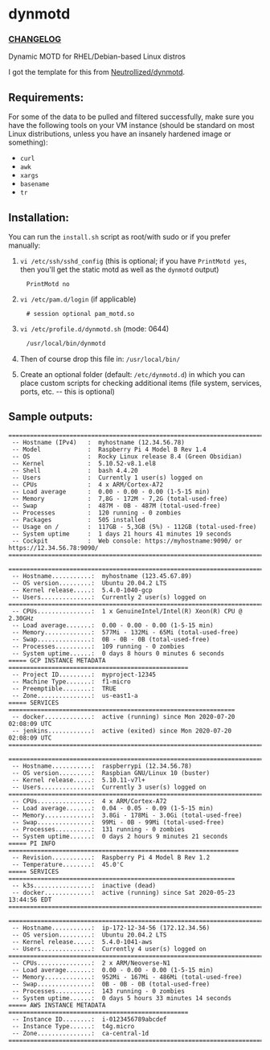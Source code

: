 # dynmotd

### [CHANGELOG](https://github.com/deild/dynmotd/blob/master/CHANGELOG.md)

Dynamic MOTD for RHEL/Debian-based Linux distros

I got the template for this from [Neutrollized/dynmotd](https://github.com/Neutrollized/dynmotd).


## Requirements:
For some of the data to be pulled and filtered successfully, make sure you have the following tools on your VM instance (should be standard on most Linux distributions, unless you have an insanely hardened image or something):
- `curl`
- `awk`
- `xargs`
- `basename`
- `tr`


## Installation:

You can run the `install.sh` script as root/with sudo or if you prefer manually:


 1.   `vi /etc/ssh/sshd_config`  (this is optional; if you have `PrintMotd yes`, then you'll get the static motd as well as the `dynmotd` output)
 ```
      PrintMotd no
 ```
 2.   `vi /etc/pam.d/login`  (if applicable)
 ```
      # session optional pam_motd.so
 ```
 3.   `vi /etc/profile.d/dynmotd.sh` (mode: 0644)
 ```sh
      /usr/local/bin/dynmotd
 ```
 4.   Then of course drop this file in: `/usr/local/bin/`

 5.   Create an optional folder (default: `/etc/dynmotd.d`) in which you can place custom scripts for checking additional items (file system, services, ports, etc. -- this is optional)


## Sample outputs:

```
==============================================================================
 -- Hostname (IPv4)   :  myhostname (12.34.56.78) 
 -- Model             :  Raspberry Pi 4 Model B Rev 1.4 
 -- OS                :  Rocky Linux release 8.4 (Green Obsidian) 
 -- Kernel            :  5.10.52-v8.1.el8 
 -- Shell             :  bash 4.4.20 
 -- Users             :  Currently 1 user(s) logged on 
 -- CPUs              :  4 x ARM/Cortex-A72 
 -- Load average      :  0.00 - 0.00 - 0.00 (1-5-15 min) 
 -- Memory            :  7,8G - 172M - 7,2G (total-used-free) 
 -- Swap              :  487M - 0B - 487M (total-used-free) 
 -- Processes         :  120 running - 0 zombies 
 -- Packages          :  505 installed 
 -- Usage on /        :  117GB - 5,3GB (5%) - 112GB (total-used-free) 
 -- System uptime     :  1 days 21 hours 41 minutes 19 seconds 
 -- Cockpit           :  Web console: https://myhostname:9090/ or https://12.34.56.78:9090/ 
==============================================================================
```

```
==============================================================================
 -- Hostname...........:  myhostname (123.45.67.89)
 -- OS version.........:  Ubuntu 20.04.2 LTS
 -- Kernel release.....:  5.4.0-1040-gcp
 -- Users..............:  Currently 2 user(s) logged on
==============================================================================
 -- CPUs...............:  1 x GenuineIntel/Intel(R) Xeon(R) CPU @ 2.30GHz
 -- Load average.......:  0.00 - 0.00 - 0.00 (1-5-15 min)
 -- Memory.............:  577Mi - 132Mi - 65Mi (total-used-free)
 -- Swap...............:  0B - 0B - 0B (total-used-free)
 -- Processes..........:  109 running - 0 zombies
 -- System uptime......:  0 days 8 hours 0 minutes 6 seconds
===== GCP INSTANCE METADATA ==================================================
 -- Project ID.........:  myproject-12345
 -- Machine Type.......:  f1-micro
 -- Preemptible........:  TRUE
 -- Zone...............:  us-east1-a
===== SERVICES ===============================================================
 -- docker.............:  active (running) since Mon 2020-07-20 02:08:09 UTC
 -- jenkins............:  active (exited) since Mon 2020-07-20 02:08:09 UTC
==============================================================================
```

```
==============================================================================
 -- Hostname...........:  raspberrypi (12.34.56.78)
 -- OS version.........:  Raspbian GNU/Linux 10 (buster)
 -- Kernel release.....:  5.10.11-v7l+
 -- Users..............:  Currently 3 user(s) logged on
==============================================================================
 -- CPUs...............:  4 x ARM/Cortex-A72
 -- Load average.......:  0.04 - 0.05 - 0.09 (1-5-15 min)
 -- Memory.............:  3.8Gi - 178Mi - 3.0Gi (total-used-free)
 -- Swap...............:  99Mi - 0B - 99Mi (total-used-free)
 -- Processes..........:  131 running - 0 zombies
 -- System uptime......:  0 days 2 hours 9 minutes 21 seconds
===== PI INFO ================================================================
 -- Revision...........:  Raspberry Pi 4 Model B Rev 1.2
 -- Temperature........:  45.0'C
===== SERVICES ===============================================================
 -- k3s................:  inactive (dead)
 -- docker.............:  active (running) since Sat 2020-05-23 13:44:56 EDT
==============================================================================
```

```
==============================================================================
 -- Hostname...........:  ip-172-12-34-56 (172.12.34.56)
 -- OS version.........:  Ubuntu 20.04.2 LTS
 -- Kernel release.....:  5.4.0-1041-aws
 -- Users..............:  Currently 4 user(s) logged on
==============================================================================
 -- CPUs...............:  2 x ARM/Neoverse-N1
 -- Load average.......:  0.00 - 0.00 - 0.00 (1-5-15 min)
 -- Memory.............:  952Mi - 167Mi - 486Mi (total-used-free)
 -- Swap...............:  0B - 0B - 0B (total-used-free)
 -- Processes..........:  143 running - 0 zombies
 -- System uptime......:  0 days 5 hours 33 minutes 14 seconds
===== AWS INSTANCE METADATA ==================================================
 -- Instance ID........:  i-0123456789abcdef
 -- Instance Type......:  t4g.micro
 -- Zone...............:  ca-central-1d
==============================================================================
```
